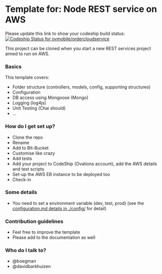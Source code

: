 # Template for: Node REST service on AWS  #

Please update this link to show your codeship build status: 
[ ![Codeship Status for ovmobile/ordercloudservice](https://codeship.com/projects/9a9936e0-e2ac-0133-a2de-0229a9d1976f/status?branch=master)](https://codeship.com/projects/145659)


This project can be cloned when you start a new REST services project aimed to run on AWS.

### Basics ###
This template covers:
* Folder structure (controllers, models, config, supporting structures)
* Configuration
* DB access using Mongoose (Mongo)
* Logging (log4js)
* Unit Testing (Chai should)
* ...


### How do I get set up? ###

* Clone the repo
* Rename
* Add to Bit-Bucket
* Customise like crazy
* Add tests
* Add your project to CodeShip (Ovations account), add the AWS details and test scripts
* Set-up the AWS EB instance to be deployed too
* Check-in

### Some details ###

* You need to set a environment variable (dev, test, prod) (see the [configuration.md details in ./config/](./config/configuration.md) for detail)

### Contribution guidelines ###

* Feel free to improve the template
* Please add to the documentation as well

### Who do I talk to? ###

* @boegman
* @davidbarkhuizen